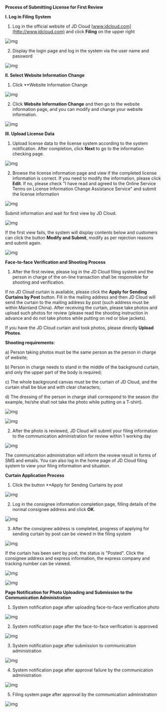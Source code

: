 **Process of Submitting License for First Review**

**I. Log in Filing System**

1. Log in the official website of JD Cloud [www.jdcloud.com](http://www.jdcloud.com) and click **Filing** on the upper right

![img](https://github.com/jdcloudcom/cn/blob/joytaobao-beian-20200117/image/ICP-License-Service/Change-website-cn-1.jpg)

2. Display the login page and log in the system via the user name and password

![img](https://github.com/jdcloudcom/cn/blob/joytaobao-beian-20200117/image/ICP-License-Service/Change-website-cn-2.jpg)

**II. Select Website Information Change**

1. Click **Website Information Change

![img](https://github.com/jdcloudcom/cn/blob/joytaobao-beian-20200117/image/ICP-License-Service/Change-website-cn-3.jpg)

2. Click **Website Information Change** and then go to the website information page, and you can modify and change your website information.

![img](https://github.com/jdcloudcom/cn/blob/joytaobao-beian-20200117/image/ICP-License-Service/Change-website-cn-4.jpg)

**III. Upload License Data**

1. Upload license data to the license system according to the system notification. After completion, click **Next** to go to the information checking page.

![img](https://github.com/jdcloudcom/cn/blob/joytaobao-beian-20200117/image/ICP-License-Service/Change-website-cn-5.jpg)

2. Browse the license information page and view if the completed license information is correct. If you need to modify the information, please click **Edit**. If no, please check "I have read and agreed to the Online Service Terms on License Information Change Assistance Service" and submit the license information

  ![img](https://github.com/jdcloudcom/cn/blob/joytaobao-beian-20200117/image/ICP-License-Service/Change-website-cn-6.jpg)

Submit information and wait for first view by JD Cloud.

![img](https://github.com/jdcloudcom/cn/blob/joytaobao-beian-20200117/image/ICP-License-Service/Change-website-cn-7.jpg)

If the first view fails, the system will display contents below and customers can click the button **Modify and Submit**, modify as per rejection reasons and submit again.

![img](https://github.com/jdcloudcom/cn/blob/joytaobao-beian-20200117/image/ICP-License-Service/Change-website-cn-8.jpg)

**Face-to-face Verification and Shooting Process**

1. After the first review, please log in the JD Cloud filing system and the person in charge of the on-line transaction shall be responsible for shooting and verification.

If no JD Cloud curtain is available, please click the **Apply for Sending Curtains by Post** button. Fill in the mailing address and then JD Cloud will send the curtain to the mailing address by post (such address must be within Mainland China). After receiving the curtain, please take photos and upload such photos for review (please read the shooting instruction in advance and do not take photos while putting on red or blue jackets).

If you have the JD Cloud curtain and took photos, please directly **Upload Photos**.

**Shooting requirements:**

a)   Person taking photos must be the same person as the person in charge of website;

b)   Person in charge needs to stand in the middle of the background curtain, and only the upper part of the body is required;

c)   The whole background canvas must be the curtain of JD Cloud, and the curtain shall be blue and with clear characters;

d)   The dressing of the person in charge shall correspond to the season (for example, he/she shall not take the photo while putting on a T-shirt).

![img](https://github.com/jdcloudcom/cn/blob/joytaobao-beian-20200117/image/ICP-License-Service/Change-website-cn-9.jpg)

![img](https://github.com/jdcloudcom/cn/blob/joytaobao-beian-20200117/image/ICP-License-Service/Change-website-cn-10.jpg)

2. After the photo is reviewed, JD Cloud will submit your filing information to the communication administration for review within 1 working day

![img](https://github.com/jdcloudcom/cn/blob/joytaobao-beian-20200117/image/ICP-License-Service/Change-website-cn-11.jpg)

The communication administration will inform the review result in forms of SMS and emails. You can also log in the home page of JD Cloud filing system to view your filing information and situation.

**Curtain Application Process**

1. Click the button **Apply for Sending Curtains by post

![img](https://github.com/jdcloudcom/cn/blob/joytaobao-beian-20200117/image/ICP-License-Service/Change-website-cn-12.jpg)

2. Log in the consignee information completion page, filling details of the normal consignee address and click **OK**.

![img](https://github.com/jdcloudcom/cn/blob/joytaobao-beian-20200117/image/ICP-License-Service/Change-website-cn-13.jpg)

3. After the consignee address is completed, progress of applying for sending curtain by post can be viewed in the filing system

![img](https://github.com/jdcloudcom/cn/blob/joytaobao-beian-20200117/image/ICP-License-Service/Change-website-cn-14.jpg)

If the curtain has been sent by post, the status is "Posted". Click the consignee address and express information, the express company and tracking number can be viewed.

![img](https://github.com/jdcloudcom/cn/blob/joytaobao-beian-20200117/image/ICP-License-Service/Change-website-cn-15.jpg) 

![img](https://github.com/jdcloudcom/cn/blob/joytaobao-beian-20200117/image/ICP-License-Service/Change-website-cn-16.jpg)

**Page Notification for Photo Uploading and Submission to the Communication Administration**

1. System notification page after uploading face-to-face verification photo

![img](https://github.com/jdcloudcom/cn/blob/joytaobao-beian-20200117/image/ICP-License-Service/Change-website-cn-17.jpg)

2. System notification page after the face-to-face verification is approved

![img](https://github.com/jdcloudcom/cn/blob/joytaobao-beian-20200117/image/ICP-License-Service/Change-website-cn-18.jpg)

3. System notification page after submission to communication administration

![img](https://github.com/jdcloudcom/cn/blob/joytaobao-beian-20200117/image/ICP-License-Service/Change-website-cn-19.jpg)

4. System notification page after approval failure by the communication administration

![img](https://github.com/jdcloudcom/cn/blob/joytaobao-beian-20200117/image/ICP-License-Service/Change-website-cn-20.jpg)

5. Filing system page after approval by the communication administration

![img](https://github.com/jdcloudcom/cn/blob/joytaobao-beian-20200117/image/ICP-License-Service/Change-website-cn-21.jpg)